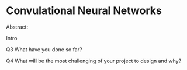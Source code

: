 # **Convulational Neural Networks**

Abstract:


Intro

Q3 What have you done so far?




Q4 What will be the most challenging of your project to design and why?




